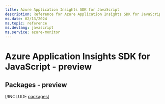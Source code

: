 ```yaml
---
title: Azure Application Insights SDK for JavaScript
description: Reference for Azure Application Insights SDK for JavaScript
ms.date: 02/13/2024
ms.topic: reference
ms.devlang: javascript
ms.service: azure-monitor
---
```

# Azure Application Insights SDK for JavaScript - preview
## Packages - preview
[!INCLUDE [packages](application-insights-index.md)]
